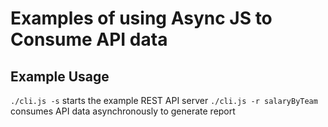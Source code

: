 # Examples of using Async JS to Consume API data

## Example Usage
```./cli.js -s``` starts the example REST API server
```./cli.js -r salaryByTeam``` consumes API data asynchronously to generate report
